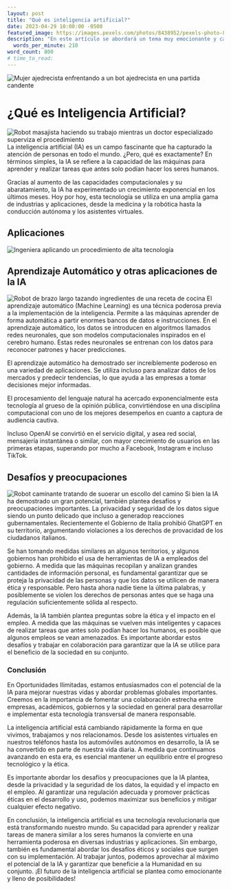 ```yaml
---
layout: post
title: "Qué es inteligencia artificial?"
date: 2023-04-29 10:00:00 -0500
featured_image: https://images.pexels.com/photos/8438952/pexels-photo-8438952.jpeg?auto=compress&cs=tinysrgb&w=1260&h=750&dpr=1
description: "En este artículo se abordará un tema muy emocionante y cada vez más relevante: #InteligenciaArtificial en un intento de explicar su naturaleza, alcance y posibilidades"
  words_per_minute: 210
word_count: 800
# time_to_read:
---
```


![Mujer ajedrecista enfrentando a un bot ajedrecista en una partida candente](https://https://images.pexels.com/photos/8438952/pexels-photo-8438952.jpeg?auto=compress&cs=tinysrgb&w=1260&h=750&dpr=1)

# ¿Qué es Inteligencia Artificial?

![Robot masajista haciendo su trabajo mientras un doctor especializado superviza el procedimiento](https://images.pexels.com/photos/8439076/pexels-photo-8439076.jpeg?auto=compress&cs=tinysrgb&w=600&lazy=load)
La inteligencia artificial (IA) es un campo fascinante que ha capturado la atención de personas en todo el mundo. ¿Pero, qué es exactamente? En términos simples, la IA se refiere a la capacidad de las máquinas para aprender y realizar tareas que antes solo podían hacer los seres humanos.

Gracias al aumento de las capacidades computacionales y su abaratamiento, la IA ha experimentado un crecimiento exponencial en los últimos meses. Hoy por hoy, esta tecnología se utiliza en una amplia gama de industrias y aplicaciones, desde la medicina y la robótica hasta la conducción autónoma y los asistentes virtuales.

## Aplicaciones

![Ingeniera aplicando un procedimiento de alta tecnología](https://images.pexels.com/photos/3862638/pexels-photo-3862638.jpeg?auto=compress&cs=tinysrgb&w=600&lazy=load)

## Aprendizaje Automático y otras aplicaciones de la IA

![Robot de brazo largo tazando ingredientes de una receta de cocina](https://images.pexels.com/photos/9028872/pexels-photo-9028872.jpeg?auto=compress&cs=tinysrgb&w=1260&h=750&dpr=1)
El aprendizaje automático (Machine Learning) es una técnica poderosa previa a la implementación de la inteligencia. Permite a las máquinas aprender de forma automática a partir enormes bancos de datos e instrucciones. En el aprendizaje automático, los datos se introducen en algoritmos llamados redes neuronales, que son modelos computacionales inspirados en el cerebro humano. Estas redes neuronales se entrenan con los datos para reconocer patrones y hacer predicciones.

El aprendizaje automático ha demostrado ser increíblemente poderoso en una variedad de aplicaciones. Se utiliza incluso para analizar datos de los mercados y predecir tendencias, lo que ayuda a las empresas a tomar decisiones mejor informadas.

El procesamiento del lenguaje natural ha acercado exponencialmente esta tecnología al grueso de la opinión pública, convirtiéndose en una disciplina computacional con uno de los mejores desempeños en cuanto a captura de audiencia cautiva.

Incluso OpenAI se convirtió en el servicio digital, y asea red social, mensajería instantánea o similar, con mayor crecimiento de usuarios en las primeras etapas, superando por mucho a Facebook, Instagram e incluso TikTok.

## Desafíos y preocupaciones

![Robot caminante tratando de suoerar un escollo del camino](https://images.pexels.com/photos/9026290/pexels-photo-9026290.jpeg?auto=compress&cs=tinysrgb&w=1260&h=750&dpr=1)
Si bien la IA ha demostrado un gran potencial, también plantea desafíos y preocupaciones importantes. La privacidad y seguridad de los datos sigue siendo un punto delicado que incluso a generadop reacciones gubernamentales. Recientemente el Gobierno de Italia prohibió GhatGPT en su territorio, argumentando violaciones a los derechos de provacidad de los ciudadanos italianos.

Se han tomando medidas similares an algunos territorios, y algunos gobiernos han prohibido el usa de herramientas de IA a empleados del gobierno. A medida que las máquinas recopilan y analizan grandes cantidades de información personal, es fundamental garantizar que se proteja la privacidad de las personas y que los datos se utilicen de manera ética y responsable. Pero hasta ahora nadie tiene la última palabras, y posiblemente se violen los derechos de personas antes que se haga una regulación suficientemente sólida al respecto.

Además, la IA también plantea preguntas sobre la ética y el impacto en el empleo. A medida que las máquinas se vuelven más inteligentes y capaces de realizar tareas que antes solo podían hacer los humanos, es posible que algunos empleos se vean amenazados. Es importante abordar estos desafíos y trabajar en colaboración para garantizar que la IA se utilice para el beneficio de la sociedad en su conjunto.

### Conclusión

En Oportunidades Ilimitadas, estamos entusiasmados con el potencial de la IA para mejorar nuestras vidas y abordar problemas globales importantes. Creemos en la importancia de fomentar una colaboración estrecha entre empresas, académicos, gobiernos y la sociedad en general para desarrollar e implementar esta tecnología transversal de manera responsable.

La inteligencia artificial está cambiando rápidamente la forma en que vivimos, trabajamos y nos relacionamos. Desde los asistentes virtuales en nuestros teléfonos hasta los automóviles autónomos en desarrollo, la IA se ha convertido en parte de nuestra vida diaria. A medida que continuamos avanzando en esta era, es esencial mantener un equilibrio entre el progreso tecnológico y la ética.

Es importante abordar los desafíos y preocupaciones que la IA plantea, desde la privacidad y la seguridad de los datos, la equidad y el impacto en el empleo. Al garantizar una regulación adecuada y promover prácticas éticas en el desarrollo y uso, podemos maximizar sus beneficios y mitigar cualquier efecto negativo.

En conclusión, la inteligencia artificial es una tecnología revolucionaria que está transformando nuestro mundo. Su capacidad para aprender y realizar tareas de manera similar a los seres humanos la convierte en una herramienta poderosa en diversas industrias y aplicaciones. Sin embargo, también es fundamental abordar los desafíos éticos y sociales que surgen con su implementación. Al trabajar juntos, podemos aprovechar al máximo el potencial de la IA y garantizar que beneficie a la Humanidad en su conjunto. ¡El futuro de la inteligencia artificial se plantea como emocionante y lleno de posibilidades!
